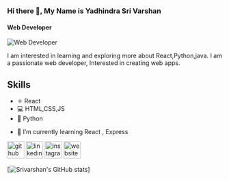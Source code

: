 
### Hi there 👋, My Name is Yadhindra Sri Varshan
#### Web Developer
![Web Developer](https://futureworktechnologies.com/wp-content/uploads/2018/08/web-design-toronto.jpg)

I am interested in learning and exploring more about React,Python,java. I am a passionate web developer, Interested in creating web apps.


## Skills
* ⚛  React 
* 💻 HTML,CSS,JS 
* 🐍 Python


- 🌱 I’m currently learning React , Express 


[<img src='https://icons-for-free.com/iconfiles/png/512/code+collaboration+github+network+round+social+icon-1320086084536018107.png' alt='github' height='40'>](https://github.com/Yadhindrasrivarshan)  [<img src='https://img-premium.flaticon.com/png/512/174/174857.png?token=exp=1622960397~hmac=89cc4ddace0884ba3ad0e45235ceccdf' alt='linkedin' height='40'>](https://www.linkedin.com/in/yadhindra-sri-varshan-486540152/)  [<img src='https://icons-for-free.com/iconfiles/png/512/instagram+instagram+new+design+logo+social+media+icon-1320184016084463641.png' alt='instagram' height='40'>](https://www.instagram.com/yadhindra_sri_varshan_17/)  [<img src='https://cdn.iconscout.com/icon/premium/png-256-thumb/portfolio-285-692609.png' alt='website' height='40'>](https://yadhindrasrivarshan-portfolio.netlify.app/)  

[![Srivarshan's GitHub stats](https://github-readme-stats.vercel.app/api?username=Yadhindrasrivarshan)]
